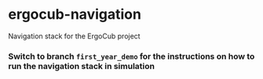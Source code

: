 # ergocub-navigation
Navigation stack for the ErgoCub project

### Switch to branch `first_year_demo` for the instructions on how to run the navigation stack in simulation

